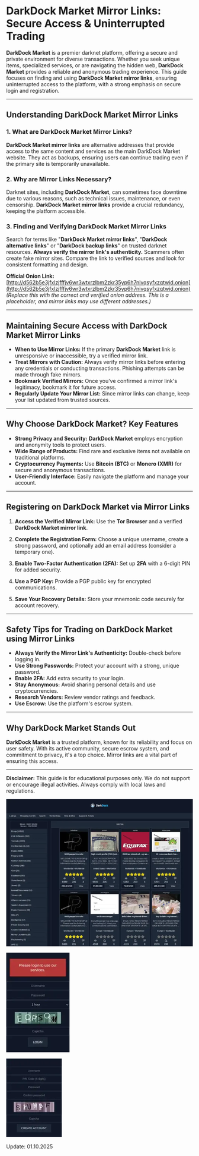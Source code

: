 # DarkDock Market Mirror Links: Secure Access & Uninterrupted Trading

**DarkDock Market** is a premier darknet platform, offering a secure and private environment for diverse transactions. Whether you seek unique items, specialized services, or are navigating the hidden web, **DarkDock Market** provides a reliable and anonymous trading experience. This guide focuses on finding and using **DarkDock Market mirror links**, ensuring uninterrupted access to the platform, with a strong emphasis on secure login and registration.

---

## Understanding DarkDock Market Mirror Links

### 1. **What are DarkDock Market Mirror Links?**
**DarkDock Market mirror links** are alternative addresses that provide access to the same content and services as the main DarkDock Market website. They act as backups, ensuring users can continue trading even if the primary site is temporarily unavailable.

### 2. **Why are Mirror Links Necessary?**
Darknet sites, including **DarkDock Market**, can sometimes face downtime due to various reasons, such as technical issues, maintenance, or even censorship. **DarkDock Market mirror links** provide a crucial redundancy, keeping the platform accessible.

### 3. **Finding and Verifying DarkDock Market Mirror Links**
Search for terms like "**DarkDock Market mirror links**", "**DarkDock alternative links**" or "**DarkDock backup links**" on trusted darknet resources.
**Always verify the mirror link's authenticity.** Scammers often create fake mirror sites. Compare the link to verified sources and look for consistent formatting and design.

**Official Onion Link:** [http://d562b5e3jfxlzjfffjv6wr3wtxrzlbm2zkr35yp6h7nivqsyfxzqtwid.onion](http://d562b5e3jfxlzjfffjv6wr3wtxrzlbm2zkr35yp6h7nivqsyfxzqtwid.onion) *(Replace this with the correct and verified onion address. This is a placeholder, and mirror links may use different addresses.)*

---

## Maintaining Secure Access with DarkDock Market Mirror Links

- **When to Use Mirror Links:** If the primary **DarkDock Market** link is unresponsive or inaccessible, try a verified mirror link.
- **Treat Mirrors with Caution:** Always verify mirror links before entering any credentials or conducting transactions. Phishing attempts can be made through fake mirrors.
- **Bookmark Verified Mirrors:** Once you've confirmed a mirror link's legitimacy, bookmark it for future access.
- **Regularly Update Your Mirror List:** Since mirror links can change, keep your list updated from trusted sources.

---

## Why Choose DarkDock Market? Key Features

-   **Strong Privacy and Security:** **DarkDock Market** employs encryption and anonymity tools to protect users.
-   **Wide Range of Products:** Find rare and exclusive items not available on traditional platforms.
-   **Cryptocurrency Payments:** Use **Bitcoin (BTC)** or **Monero (XMR)** for secure and anonymous transactions.
-   **User-Friendly Interface:** Easily navigate the platform and manage your account.

---

## Registering on DarkDock Market via Mirror Links

1.  **Access the Verified Mirror Link:**
Use the **Tor Browser** and a verified **DarkDock Market mirror link**.

2.  **Complete the Registration Form:**
Choose a unique username, create a strong password, and optionally add an email address (consider a temporary one).

3.  **Enable Two-Factor Authentication (2FA):**
Set up **2FA** with a 6-digit PIN for added security.

4.  **Use a PGP Key:**
Provide a PGP public key for encrypted communications.

5.  **Save Your Recovery Details:**
Store your mnemonic code securely for account recovery.

---

## Safety Tips for Trading on DarkDock Market using Mirror Links

-   **Always Verify the Mirror Link's Authenticity:** Double-check before logging in.
-   **Use Strong Passwords:** Protect your account with a strong, unique password.
-   **Enable 2FA:** Add extra security to your login.
-   **Stay Anonymous:** Avoid sharing personal details and use cryptocurrencies.
-   **Research Vendors:** Review vendor ratings and feedback.
-   **Use Escrow:** Use the platform's escrow system.

---

## Why DarkDock Market Stands Out

**DarkDock Market** is a trusted platform, known for its reliability and focus on user safety. With its active community, secure escrow system, and commitment to privacy, it's a top choice. Mirror links are a vital part of ensuring this access.

---

**Disclaimer:** This guide is for educational purposes only. We do not support or encourage illegal activities. Always comply with local laws and regulations.

<a href="http://d562b5e3jfxlzjfffjv6wr3wtxrzlbm2zkr35yp6h7nivqsyfxzqtwid.onion"><img src="/image/portion.webp" alt="DarkDock Market Preview" style="max-width: 100%;"></a>

<a href="http://d562b5e3jfxlzjfffjv6wr3wtxrzlbm2zkr35yp6h7nivqsyfxzqtwid.onion"><img src="/image/chart.webp" alt="DarkDock Login" style="max-width: 100%;"></a>

<a href="http://d562b5e3jfxlzjfffjv6wr3wtxrzlbm2zkr35yp6h7nivqsyfxzqtwid.onion"><img src="/image/browser.webp" alt="DarkDock Register" style="max-width: 100%;"></a>













Update:  01.10.2025